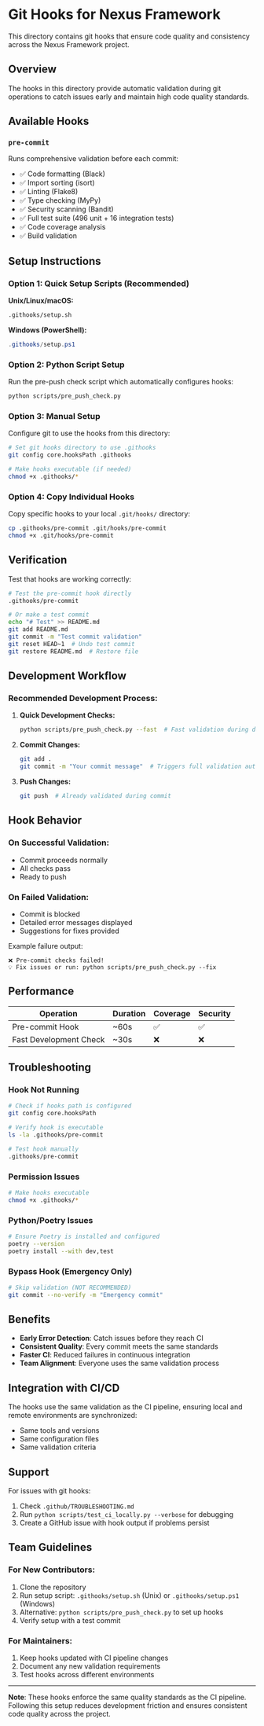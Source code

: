 # Git Hooks for Nexus Framework

This directory contains git hooks that ensure code quality and consistency across the Nexus Framework project.

## Overview

The hooks in this directory provide automatic validation during git operations to catch issues early and maintain high code quality standards.

## Available Hooks

### `pre-commit`

Runs comprehensive validation before each commit:

- ✅ Code formatting (Black)
- ✅ Import sorting (isort)
- ✅ Linting (Flake8)
- ✅ Type checking (MyPy)
- ✅ Security scanning (Bandit)
- ✅ Full test suite (496 unit + 16 integration tests)
- ✅ Code coverage analysis
- ✅ Build validation

## Setup Instructions

### Option 1: Quick Setup Scripts (Recommended)

**Unix/Linux/macOS:**

```bash
.githooks/setup.sh
```

**Windows (PowerShell):**

```powershell
.githooks/setup.ps1
```

### Option 2: Python Script Setup

Run the pre-push check script which automatically configures hooks:

```bash
python scripts/pre_push_check.py
```

### Option 3: Manual Setup

Configure git to use the hooks from this directory:

```bash
# Set git hooks directory to use .githooks
git config core.hooksPath .githooks

# Make hooks executable (if needed)
chmod +x .githooks/*
```

### Option 4: Copy Individual Hooks

Copy specific hooks to your local `.git/hooks/` directory:

```bash
cp .githooks/pre-commit .git/hooks/pre-commit
chmod +x .git/hooks/pre-commit
```

## Verification

Test that hooks are working correctly:

```bash
# Test the pre-commit hook directly
.githooks/pre-commit

# Or make a test commit
echo "# Test" >> README.md
git add README.md
git commit -m "Test commit validation"
git reset HEAD~1  # Undo test commit
git restore README.md  # Restore file
```

## Development Workflow

### Recommended Development Process:

1. **Quick Development Checks:**

   ```bash
   python scripts/pre_push_check.py --fast  # Fast validation during development
   ```

2. **Commit Changes:**

   ```bash
   git add .
   git commit -m "Your commit message"  # Triggers full validation automatically
   ```

3. **Push Changes:**
   ```bash
   git push  # Already validated during commit
   ```

## Hook Behavior

### On Successful Validation:

- Commit proceeds normally
- All checks pass
- Ready to push

### On Failed Validation:

- Commit is blocked
- Detailed error messages displayed
- Suggestions for fixes provided

Example failure output:

```
❌ Pre-commit checks failed!
💡 Fix issues or run: python scripts/pre_push_check.py --fix
```

## Performance

| Operation              | Duration | Coverage | Security |
| ---------------------- | -------- | -------- | -------- |
| Pre-commit Hook        | ~60s     | ✅       | ✅       |
| Fast Development Check | ~30s     | ❌       | ❌       |

## Troubleshooting

### Hook Not Running

```bash
# Check if hooks path is configured
git config core.hooksPath

# Verify hook is executable
ls -la .githooks/pre-commit

# Test hook manually
.githooks/pre-commit
```

### Permission Issues

```bash
# Make hooks executable
chmod +x .githooks/*
```

### Python/Poetry Issues

```bash
# Ensure Poetry is installed and configured
poetry --version
poetry install --with dev,test
```

### Bypass Hook (Emergency Only)

```bash
# Skip validation (NOT RECOMMENDED)
git commit --no-verify -m "Emergency commit"
```

## Benefits

- **Early Error Detection**: Catch issues before they reach CI
- **Consistent Quality**: Every commit meets the same standards
- **Faster CI**: Reduced failures in continuous integration
- **Team Alignment**: Everyone uses the same validation process

## Integration with CI/CD

The hooks use the same validation as the CI pipeline, ensuring local and remote environments are synchronized:

- Same tools and versions
- Same configuration files
- Same validation criteria

## Support

For issues with git hooks:

1. Check `.github/TROUBLESHOOTING.md`
2. Run `python scripts/test_ci_locally.py --verbose` for debugging
3. Create a GitHub issue with hook output if problems persist

## Team Guidelines

### For New Contributors:

1. Clone the repository
2. Run setup script: `.githooks/setup.sh` (Unix) or `.githooks/setup.ps1` (Windows)
3. Alternative: `python scripts/pre_push_check.py` to set up hooks
4. Verify setup with a test commit

### For Maintainers:

1. Keep hooks updated with CI pipeline changes
2. Document any new validation requirements
3. Test hooks across different environments

---

**Note**: These hooks enforce the same quality standards as the CI pipeline. Following this setup reduces development friction and ensures consistent code quality across the project.
<!-- Git hooks setup completed -->
